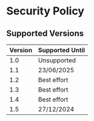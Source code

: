 # Security Policy

## Supported Versions

| Version | Supported Until |
| ------- | --------------- |
| 1.0     | Unsupported     |
| 1.1     | 23/06/2025      |
| 1.2     | Best effort     |
| 1.3     | Best effort     |
| 1.4     | Best effort     |
| 1.5     | 27/12/2024      |
